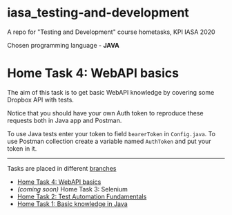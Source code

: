 # iasa_testing-and-development
A repo for "Testing and Development" course hometasks, KPI IASA 2020

Chosen programming language - **JAVA**

# Home Task 4: WebAPI basics
The aim of this task is to get basic WebAPI knowledge by covering some Dropbox API with tests.

Notice that you should have your own Auth token to reproduce these requests both in Java app and Postman.

To use Java tests enter your token to field `bearerToken` in `Config.java`. To use Postman collection create a variable named `AuthToken` and put your token in it.

---
Tasks are placed in different [branches](https://github.com/andrii0yerko/iasa_testing-and-development/branches)
* [Home Task 4: WebAPI basics](https://github.com/andrii0yerko/iasa_testing-and-development/tree/andrii.yerko_lab4)
* _(coming soon)_ Home Task 3: Selenium 
* [Home Task 2: Test Automation Fundamentals](https://github.com/andrii0yerko/iasa_testing-and-development/tree/andrii.yerko_lab2)
* [Home Task 1: Basic knowledge in Java](https://github.com/andrii0yerko/iasa_testing-and-development/tree/andrii.yerko_lab1)
